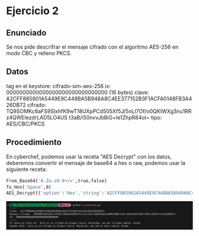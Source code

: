 # Ejercicio 2

## Enunciado

Se nos pide descrifrar el mensaje cifrado con el algoritmo AES-256 en modo CBC y relleno PKCS.

## Datos

tag en el keystore: cifrado-sim-aes-256
iv: 0000000000000000000000000000000 (16 bytes)
clave: A2CFF885901A5449E9C448BA5B948A8C4EE377152B3F1ACFA0148FB3A426DB72
cifrado: TQ9SOMKc6aFS9SlxhfK9wT18UXpPCd505Xf5J/5nLI7Of/o0QKIWXg3nu1RRz4QWElezdrLAD5LO4US
t3aB/i50nvvJbBiG+le1ZhpR84oI=
tipo: AES/CBC/PKCS

## Procedimiento

En cyberchef, podemos usar la receta "AES Decrypt" con los datos, deberemos convertir el mensaje de base64 a hex o raw, podemos usar la siguiente receta:

```bash
From_Base64('A-Za-z0-9+/=',true,false)
To_Hex('Space',0)
AES_Decrypt({'option':'Hex','string':'A2CFF885901A5449E9C448BA5B948A8C4EE377152B3F1ACFA0148FB3A426DB72'},{'option':'Hex','string':'0000000000000000000000000000000'},'CBC','Hex','Raw',{'option':'Hex','string':''},{'option':'Hex','string':''})
```

![Ejercicio 2](./imgs/2.png)